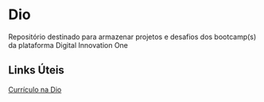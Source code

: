 # Dio
Repositório destinado para armazenar projetos e desafios dos bootcamp(s) da plataforma Digital Innovation One

## Links Úteis
[Currículo na Dio](https://web.dio.me/users/gustavotavares1234?tab=achievements)
